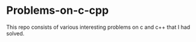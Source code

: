 # Problems-on-c-cpp
This repo consists of various interesting problems on c and c++ that I had solved.
